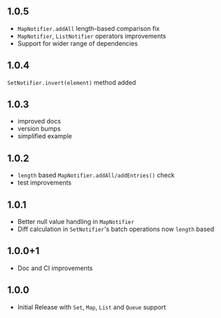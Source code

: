 ## 1.0.5
* `MapNotifier.addAll` length-based comparison fix
* `MapNotifier`, `ListNotifier` operators improvements
* Support for wider range of dependencies 

## 1.0.4

`SetNotifier.invert(element)` method added

## 1.0.3

* improved docs
* version bumps
* simplified example

## 1.0.2

* `length` based `MapNotifier.addAll/addEntries()` check
* test improvements

## 1.0.1

* Better null value handling in `MapNotifier`
* Diff calculation in `SetNotifier`'s batch operations now `length` based

## 1.0.0+1

* Doc and CI improvements

## 1.0.0

* Initial Release with `Set`, `Map`, `List` and `Queue` support
